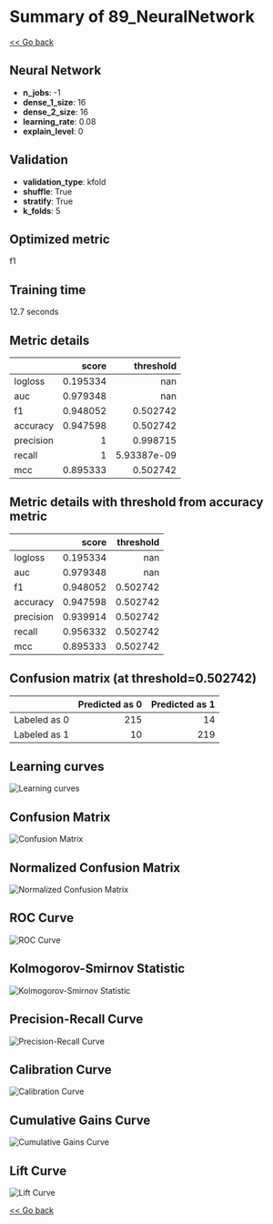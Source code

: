 # Summary of 89_NeuralNetwork

[<< Go back](../README.md)


## Neural Network
- **n_jobs**: -1
- **dense_1_size**: 16
- **dense_2_size**: 16
- **learning_rate**: 0.08
- **explain_level**: 0

## Validation
 - **validation_type**: kfold
 - **shuffle**: True
 - **stratify**: True
 - **k_folds**: 5

## Optimized metric
f1

## Training time

12.7 seconds

## Metric details
|           |    score |     threshold |
|:----------|---------:|--------------:|
| logloss   | 0.195334 | nan           |
| auc       | 0.979348 | nan           |
| f1        | 0.948052 |   0.502742    |
| accuracy  | 0.947598 |   0.502742    |
| precision | 1        |   0.998715    |
| recall    | 1        |   5.93387e-09 |
| mcc       | 0.895333 |   0.502742    |


## Metric details with threshold from accuracy metric
|           |    score |   threshold |
|:----------|---------:|------------:|
| logloss   | 0.195334 |  nan        |
| auc       | 0.979348 |  nan        |
| f1        | 0.948052 |    0.502742 |
| accuracy  | 0.947598 |    0.502742 |
| precision | 0.939914 |    0.502742 |
| recall    | 0.956332 |    0.502742 |
| mcc       | 0.895333 |    0.502742 |


## Confusion matrix (at threshold=0.502742)
|              |   Predicted as 0 |   Predicted as 1 |
|:-------------|-----------------:|-----------------:|
| Labeled as 0 |              215 |               14 |
| Labeled as 1 |               10 |              219 |

## Learning curves
![Learning curves](learning_curves.png)
## Confusion Matrix

![Confusion Matrix](confusion_matrix.png)


## Normalized Confusion Matrix

![Normalized Confusion Matrix](confusion_matrix_normalized.png)


## ROC Curve

![ROC Curve](roc_curve.png)


## Kolmogorov-Smirnov Statistic

![Kolmogorov-Smirnov Statistic](ks_statistic.png)


## Precision-Recall Curve

![Precision-Recall Curve](precision_recall_curve.png)


## Calibration Curve

![Calibration Curve](calibration_curve_curve.png)


## Cumulative Gains Curve

![Cumulative Gains Curve](cumulative_gains_curve.png)


## Lift Curve

![Lift Curve](lift_curve.png)



[<< Go back](../README.md)
